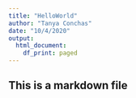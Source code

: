 ```yaml
---
title: "HelloWorld"
author: "Tanya Conchas"
date: "10/4/2020"
output:
  html_document:
    df_print: paged
---
```




## This is a markdown file